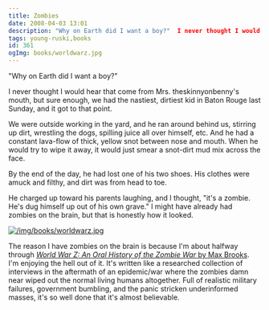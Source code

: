 ```yaml
---
title: Zombies
date: 2008-04-03 13:01
description: "Why on Earth did I want a boy?"  I never thought I would hear that come from Mrs. theskinnyonbenny's mouth, but sure enough, we had the nastiest, dirtiest kid in Baton Rouge last Sunday, and it got to that point.
tags: young-ruski,books
id: 361
ogImg: books/worldwarz.jpg
---
```

"Why on Earth did I want a boy?"

I never thought I would hear that come from Mrs. theskinnyonbenny's mouth, but sure enough, we had the nastiest, dirtiest kid in Baton Rouge last Sunday, and it got to that point.

We were outside working in the yard, and he ran around behind us, stirring up dirt, wrestling the dogs, spilling juice all over himself, etc.  And he had a constant lava-flow of thick, yellow snot between nose and mouth.  When he would try to wipe it away, it would just smear a snot-dirt mud mix across the face.

By the end of the day, he had lost one of his two shoes.  His clothes were amuck and filthy, and dirt was from head to toe.  

He charged up toward his parents laughing, and I thought, "it's a zombie.  He's dug himself up out of his own grave."  I might have already had zombies on the brain, but that is honestly how it looked.

<a class="lightview centered" href="/img/books/worldwarz.jpg" data-lightview-caption="" data-lightview-group="group1"><img src="/img/books/worldwarz.jpg" alt="/img/books/worldwarz.jpg"><br><span class="caption"></span></a>

The reason I have zombies on the brain is because I'm about halfway through <a href=""><i>World War Z:  An Oral History of the Zombie War </i> by Max Brooks</a>.  I'm enjoying the hell out of it.  It's written like a researched collection of interviews in the aftermath of an epidemic/war where the zombies damn near wiped out the normal living humans altogether.  Full of realistic military failures, government bumbling, and the panic stricken underinformed masses, it's so well done that it's almost believable.



